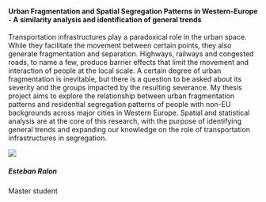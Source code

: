 <div class="row">
  <div class="col-sm-8">
    <h4 id="esteban-ralon">Urban Fragmentation and Spatial Segregation Patterns in Western-Europe - A similarity analysis and identification of general trends</h4>
    <p>
      Transportation infrastructures play a paradoxical role in the urban space. While they facilitate the movement between certain points, they also generate fragmentation and separation. Highways, railways and congested roads, to name a few, produce barrier effects that limit the movement and interaction of people at the local scale. A certain degree of urban fragmentation is inevitable, but there is a question to be asked about its severity and the groups impacted by the resulting severance. My thesis project aims to explore the relationship between urban fragmentation patterns and residential segregation patterns of people with non-EU backgrounds across major cities in Western Europe. Spatial and statistical analysis are at the core of this research, with the purpose of identifying general trends and expanding our knowledge on the role of transportation infrastructures in segregation.
    </p>
  </div>

  <div class="col-sm-4">
    <div class="card contact-card">
      <div class="row g-0">
        <div class="col-sm-3">
          <!-- <a href="https://www.tudelft.nl/en/"> -->
            <img src="{{ 'master-projects/avatars/esteban.jpg' | relative_url }}" class="contact-avatar">
          <!-- </a> -->
        </div>
        <div class="col-sm-9 gx-sm-3">
          <div class="card-body">
            <h5 class="card-title">Esteban Ralon</h5>
            <p class="card-text">
              Master student<br>
              <!-- <a href="mailto:mail@tudelft.nl">some.address@student.tudelft.nl</a> -->
            </p>
          </div>
        </div>
      </div>
    </div>
  </div>

</div>
